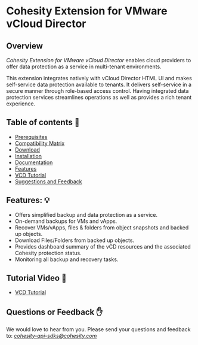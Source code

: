 Cohesity Extension for VMware vCloud Director
=================

## Overview

*Cohesity Extension for VMware vCloud Director* enables cloud providers to offer data protection as a service in multi-tenant environments.

This extension integrates natively with vCloud Director HTML UI and makes self-service data protection  available to tenants. It delivers self-service in a secure manner through role-based access control. Having integrated data protection services streamlines operations as well as provides a rich tenant experience.

## Table of contents :scroll:

 - [Prerequisites](https://docs.cohesity.com/api/integrations/vcd/prereq-vcd.htm)
 - [Compatibility Matrix](https://docs.cohesity.com/api/integrations/vcd/compatibility-matrix.htm)
 - [Download](https://github.com/cohesity/cohesity-vcd-extension/releases)
 - [Installation](https://docs.cohesity.com/api/integrations/vcd/plugin-install.htm)
 - [Documentation](https://docs.cohesity.com/api/integrations/vcd/scope-vcd.htm)
 - [Features](#features)
 - [VCD Tutorial](#demo-video)
 - [Suggestions and Feedback](#suggest)

## <a name="features"></a> Features: :bulb:
- Offers simplified backup and data protection as a service.
- On-demand backups for VMs and vApps.
- Recover VMs/vApps, files & folders from object snapshots and backed up objects.
- Download Files/Folders from backed up objects.
- Provides dashboard summary of the vCD resources and the associated Cohesity protection status.
- Monitoring all backup and recovery tasks.

## <a name="demo-video"></a> Tutorial Video :movie_camera:

* <a href="https://www.youtube.com/watch?v=dhaHRrXg4tM">VCD Tutorial </a>

## <a name ="suggest"></a> Questions or Feedback :raised_hand:

We would love to hear from you. Please send your questions and feedback to: *cohesity-api-sdks@cohesity.com*

